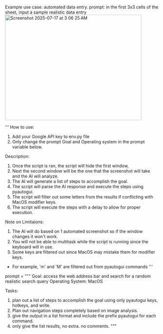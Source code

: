 Example use case: automated data entry.
prompt: in the first 3x3 cells of the sheet, input a sample realistic data entry
<img width="448" height="346" alt="Screenshot 2025-07-17 at 3 06 25 AM" src="https://github.com/user-attachments/assets/c055405b-8b17-43c1-82a3-c43437cb6ff4" />


'''
How to use:
1. Add your Google API key to env.py file
2. Only change the prompt Goal and Operating system in the prompt variable below.

Description:
1. Once the script is ran, the script will hide the first window,
2. Next the second window will be the one that the screenshot will take and the AI will analyze.
3. The AI will generate a list of steps to accomplish the goal.
4. The script will parse the AI response and execute the steps using pyautogui.
5. The script will filter out some letters from the results if conflicting with MacOS modifier keys.
6. The script will execute the steps with a delay to allow for proper execution.

Note on Limitaions:
1. The AI will do based on 1 automated screenshot so if the window changes it won't work.
2. You will not be able to multitask while the script is running since the keyboard will in use.
3. Some keys are filtered out since MacOS may mistake them for modifier keys.
 - For example, 'm' and 'M' are filtered out from pyautogui commands
'''

prompt = """
Goal: access the web address bar and search for a random realistic search query
Operating System: MacOS

Tasks:
1. plan out a list of steps to accomplish the goal using only pyautogui keys, hotkeys, and write.
2. Plan out navigation steps completely based on image analysis.
3. give the output in a list format and include the prefix pyautogui for each command.
4. only give the list results, no extra. no comments.
"""
